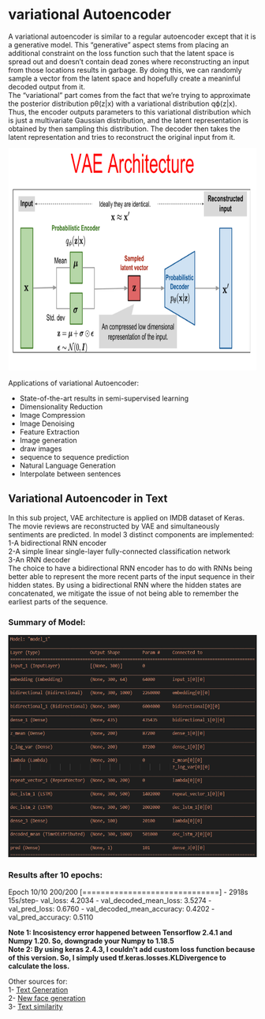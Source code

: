 # variational Autoencoder
A variational autoencoder is similar to a regular autoencoder except that it is a generative model. This “generative” aspect stems from placing an additional constraint on the loss function such that the latent space is spread out and doesn’t contain dead zones where reconstructing an input from those locations results in garbage. By doing this, we can randomly sample a vector from the latent space and hopefully create a meaninful decoded output from it.  
The “variational” part comes from the fact that we’re trying to approximate the posterior distribution pθ(z|x) with a variational distribution qϕ(z|x). Thus, the encoder outputs parameters to this variational distribution which is just a multivariate Gaussian distribution, and the latent representation is obtained by then sampling this distribution. The decoder then takes the latent representation and tries to reconstruct the original input from it.  

<img src="image/VAE_architecture.png" width="800" height="450">  

Applications of variational Autoencoder:  
* State-of-the-art results in semi-supervised learning  
* Dimensionality Reduction
* Image Compression
* Image Denoising
* Feature Extraction
* Image generation
* draw images  
* sequence to sequence prediction  
* Natural Language Generation  
* Interpolate between sentences  

## Variational Autoencoder in Text  
In this sub project, VAE architecture is applied on IMDB dataset of Keras. The movie reviews are reconstructed by VAE and simultaneously sentiments are predicted.
In model 3 distinct components are implemented:  
1-A bidirectional RNN encoder  
2-A simple linear single-layer fully-connected classification network  
3-An RNN decoder  
The choice to have a bidirectional RNN encoder has to do with RNNs being better able to represent the more recent parts of the input sequence in their hidden states. By using a bidirectional RNN where the hidden states are concatenated, we mitigate the issue of not being able to remember the earliest parts of the sequence.

### Summary of Model:    
<img src="image/vae_model.png" width="800" height="450">  



### Results after 10 epochs:
Epoch 10/10
200/200 [==============================] - 2918s 15s/step- val_loss: 4.2034 - val_decoded_mean_loss: 3.5274 - val_pred_loss: 0.6760 - val_decoded_mean_accuracy: 0.4202 - val_pred_accuracy: 0.5110

**Note 1: Incosistency error happened between Tensorflow 2.4.1 and Numpy 1.20. So, downgrade your Numpy to 1.18.5  
Note 2: By using keras 2.4.3, I couldn't add custom loss function because of this version. So, I simply used tf.keras.losses.KLDivergence to calculate the loss.**

Other sources for:  
1- [Text Generation](https://github.com/NicGian/text_VAE/blob/master/text_vae.ipynb)  
2- [New face generation](https://towardsdatascience.com/generating-new-faces-with-variational-autoencoders-d13cfcb5f0a8)  
3- [Text similarity](https://github.com/adsieg/text_similarity/blob/master/Word2Vec%20%2B%20VAE.ipynb)  

